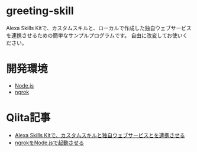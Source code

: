 # greeting-skill

Alexa Skills Kitで、カスタムスキルと、ローカルで作成した独自ウェブサービスを連携させるための簡単なサンプルプログラムです。
自由に改変してお使いください。

# 開発環境

- [Node.js](https://nodejs.org/ja/)
- [ngrok](https://ngrok.com/)

# Qiita記事

- [Alexa Skills Kitで、カスタムスキルと独自ウェブサービスとを連携させる](https://qiita.com/hiesiea/items/1972b28d5fb9827341d7)
- [ngrokをNode.jsで起動させる](https://qiita.com/hiesiea/items/aba770ea9cafb0d171bb)
